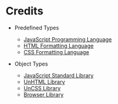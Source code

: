 # Credits

- Predefined Types
	- [JavaScript Programming Language](https://developer.mozilla.org/en-US/docs/Web/JavaScript/)
	- [HTML Formatting Language](https://developer.mozilla.org/en-US/docs/Web/HTML/)
	- [CSS Formatting Language](https://developer.mozilla.org/en-US/docs/Web/CSS/)

- Object Types
	- [JavaScript Standard Library](https://developer.mozilla.org/en-US/docs/Web/JavaScript/Reference/Global_Objects/)
	- [UnHTML Library](https://github.com/unformated/UnHTML/)
	- [UnCSS Library](https://github.com/unformated/UnCSS/)
	- [Browser Library](https://developer.mozilla.org/en-US/docs/Web/API/)
